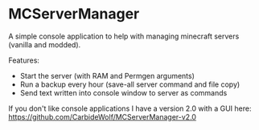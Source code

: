 MCServerManager
===============

A simple console application to help with managing minecraft servers (vanilla and modded).

Features:
- Start the server (with RAM and Permgen arguments)
- Run a backup every hour (save-all server command and file copy)
- Send text written into console window to server as commands

If you don't like console applications I have a version 2.0 with a GUI here: https://github.com/CarbideWolf/MCServerManager-v2.0
